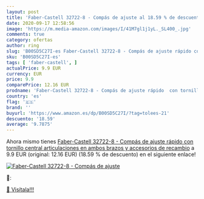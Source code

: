 ```yaml
---
layout: post
title: 'Faber-Castell 32722-8 - Compás de ajuste al 18.59 % de descuento'
date: 2020-09-17 12:58:56
image: 'https://m.media-amazon.com/images/I/41M7gl1j1yL._SL400_.jpg'
comments: true
category: ofertas
author: ring
slug: 'B00SD5C27I-es Faber-Castell 32722-8 - Compás de ajuste rápido con...'
sku: 'B00SD5C27I-es'
tags: [ 'faber-castell', ]
actualPrice: 9.9 EUR
currency: EUR
price: 9.9
comparePrice: 12.16 EUR
prodname: 'Faber-Castell 32722-8 - Compás de ajuste rápido  con tornillo central  articulaciones en ambos brazos y accesorios de recambio'
country: 'es'
flag: '🇪🇸'
brand: ''
buyurl: 'https://www.amazon.es/dp/B00SD5C27I/?tag=tolees-21'
descuento: '18.59'
average: '9.7875'
---
```


Ahora mismo tienes [Faber-Castell 32722-8 - Compás de ajuste rápido  con tornillo central  articulaciones en ambos brazos y accesorios de recambio](https://www.amazon.es/dp/B00SD5C27I/?tag=tolees-21) a 9.9 EUR (original: 12.16 EUR) (18.59 %  de descuento) en el siguiente enlace!

[![Faber-Castell 32722-8 - Compás de ajuste](https://m.media-amazon.com/images/I/41M7gl1j1yL._SL400_.jpg)](https://www.amazon.es/dp/B00SD5C27I/?tag=tolees-21)

🔎:


[🛒 Visítala!!!](https://www.amazon.es/dp/B00SD5C27I/?tag=tolees-21)
